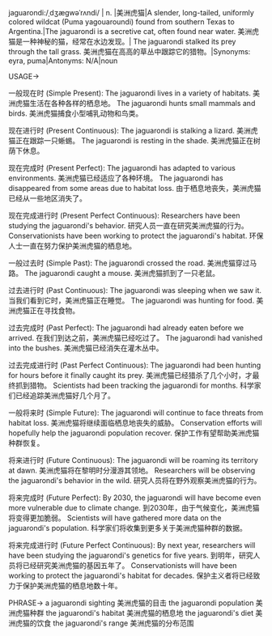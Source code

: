jaguarondi:/ˌdʒæɡwəˈrʌndi/ | n. |美洲虎猫|A slender, long-tailed, uniformly colored wildcat (Puma yagouaroundi) found from southern Texas to Argentina.|The jaguarondi is a secretive cat, often found near water. 美洲虎猫是一种神秘的猫，经常在水边发现。| The jaguarondi stalked its prey through the tall grass. 美洲虎猫在高高的草丛中跟踪它的猎物。|Synonyms: eyra, puma|Antonyms: N/A|noun

USAGE->

一般现在时 (Simple Present):
The jaguarondi lives in a variety of habitats. 美洲虎猫生活在各种各样的栖息地。
The jaguarondi hunts small mammals and birds. 美洲虎猫捕食小型哺乳动物和鸟类。

现在进行时 (Present Continuous):
The jaguarondi is stalking a lizard. 美洲虎猫正在跟踪一只蜥蜴。
The jaguarondi is resting in the shade. 美洲虎猫正在树荫下休息。

现在完成时 (Present Perfect):
The jaguarondi has adapted to various environments. 美洲虎猫已经适应了各种环境。
The jaguarondi has disappeared from some areas due to habitat loss. 由于栖息地丧失，美洲虎猫已经从一些地区消失了。

现在完成进行时 (Present Perfect Continuous):
Researchers have been studying the jaguarondi's behavior. 研究人员一直在研究美洲虎猫的行为。
Conservationists have been working to protect the jaguarondi's habitat.  环保人士一直在努力保护美洲虎猫的栖息地。

一般过去时 (Simple Past):
The jaguarondi crossed the road. 美洲虎猫穿过马路。
The jaguarondi caught a mouse. 美洲虎猫抓到了一只老鼠。

过去进行时 (Past Continuous):
The jaguarondi was sleeping when we saw it. 当我们看到它时，美洲虎猫正在睡觉。
The jaguarondi was hunting for food. 美洲虎猫正在寻找食物。

过去完成时 (Past Perfect):
The jaguarondi had already eaten before we arrived. 在我们到达之前，美洲虎猫已经吃过了。
The jaguarondi had vanished into the bushes. 美洲虎猫已经消失在灌木丛中。

过去完成进行时 (Past Perfect Continuous):
The jaguarondi had been hunting for hours before it finally caught its prey. 美洲虎猫已经猎杀了几个小时，才最终抓到猎物。
Scientists had been tracking the jaguarondi for months. 科学家们已经追踪美洲虎猫好几个月了。

一般将来时 (Simple Future):
The jaguarondi will continue to face threats from habitat loss. 美洲虎猫将继续面临栖息地丧失的威胁。
Conservation efforts will hopefully help the jaguarondi population recover. 保护工作有望帮助美洲虎猫种群恢复。

将来进行时 (Future Continuous):
The jaguarondi will be roaming its territory at dawn. 美洲虎猫将在黎明时分漫游其领地。
Researchers will be observing the jaguarondi's behavior in the wild. 研究人员将在野外观察美洲虎猫的行为。

将来完成时 (Future Perfect):
By 2030, the jaguarondi will have become even more vulnerable due to climate change. 到2030年，由于气候变化，美洲虎猫将变得更加脆弱。
Scientists will have gathered more data on the jaguarondi's population. 科学家们将收集到更多关于美洲虎猫种群的数据。

将来完成进行时 (Future Perfect Continuous):
By next year, researchers will have been studying the jaguarondi's genetics for five years. 到明年，研究人员将已经研究美洲虎猫的基因五年了。
Conservationists will have been working to protect the jaguarondi's habitat for decades. 保护主义者将已经致力于保护美洲虎猫的栖息地数十年。


PHRASE->
a jaguarondi sighting  美洲虎猫的目击
the jaguarondi population 美洲虎猫种群
the jaguarondi's habitat  美洲虎猫的栖息地
the jaguarondi's diet 美洲虎猫的饮食
the jaguarondi's range 美洲虎猫的分布范围
